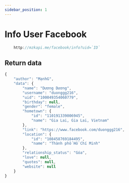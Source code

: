 ```yaml
---
sidebar_position: 1
---
```


# Info User Facebook

```jsx title="API Endpoint:"
    http://mzkapi.me/facebook/info?uid=`ID`
```
## Return data

```jsx title="http://mzkapi.me/facebook/info?uid=100049354060779"
{
    "author": "MạnhG",
    "data": {
        "name": "Dương Dương",
        "username": "duonggg216",
        "uid": "100049354060779",
        "birthday": null,
        "gender": "female",
        "hometown": {
            "id": "110191339006945",
            "name": "Gia Lai, Gia Lai, Vietnam"
        },
        "link": "https://www.facebook.com/duonggg216",
        "location": {
            "id": "108458769184495",
            "name": "Thành phố Hồ Chí Minh"
        },
        "relationship_status": "Góa",
        "love": null,
        "quotes": null,
        "website": null
    }
}
```